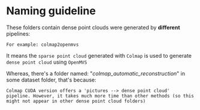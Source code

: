 Naming guideline
=============

These folders contain dense point clouds were generated by **different** pipelines:

```
For example: colmap2openmvs
```
It means the `sparse point cloud` generated with `Colmap` is used to generate `dense point cloud` using `OpenMVS`

Whereas, there's a folder named: "_colmap_automatic_reconstruction_" in some dataset folder, that's because:

```
Colmap CUDA version offers a 'pictures --> dense point cloud' pipeline. However, it takes much more time than other methods (so this might not appear in other dense point cloud folders) 
```


